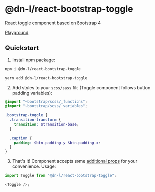 # @dn-l/react-bootstrap-toggle

React toggle component based on Bootstrap 4

[Playground](https://codesandbox.io/s/dn-lreact-bootstrap-toggle-example-g7mrj?file=/src/styles.scss)

## Quickstart

1. Install npm package:

```bash
npm i @dn-l/react-bootstrap-toggle
```

```bash
yarn add @dn-l/react-bootstrap-toggle
```

2. Add styles to your `scss/sass` file (Toggle component follows button padding variables):

```scss
@import "~bootstrap/scss/_functions";
@import "~bootstrap/scss/_variables";

.bootstrap-toggle {
  .transition-transform {
    transition: $transition-base;
  }

  .caption {
    padding: $btn-padding-y $btn-padding-x;
  }
}
```

3. That's it! Component accepts some [additional props](src/index.tsx#L14) for your convenience. Usage:

```js
import Toggle from "@dn-l/react-bootstrap-toggle";

<Toggle />;
```
